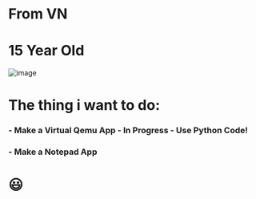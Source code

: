 # From VN

# 15 Year Old

![image](https://user-images.githubusercontent.com/63274635/208919937-91999148-476b-4645-9949-641c7783f34d.png)

# The thing i want to do: 
### - Make a Virtual Qemu App - In Progress - Use Python Code!
### - Make a Notepad App

# 😃
